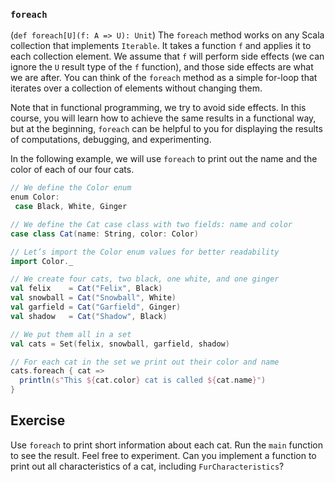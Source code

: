 ### `foreach`
(`def foreach[U](f: A => U): Unit`)
The `foreach` method works on any Scala collection that implements `Iterable`. It takes a function `f` and applies it to each collection element. We assume that `f` will perform side effects (we can ignore the `U` result type of the `f` function), and those side effects are what we are after. You can think of the `foreach` method as a simple for-loop that iterates over a collection of elements without changing them.

Note that in functional programming, we try to avoid side effects. In this course, you will learn how to achieve the same results in a functional way, but at the beginning, `foreach` can be helpful to you for displaying the results of computations, debugging, and experimenting.

In the following example, we will use `foreach` to print out the name and the color of each of our four cats.

```scala
// We define the Color enum
enum Color:
 case Black, White, Ginger

// We define the Cat case class with two fields: name and color
case class Cat(name: String, color: Color)

// Let’s import the Color enum values for better readability
import Color._

// We create four cats, two black, one white, and one ginger
val felix    = Cat("Felix", Black)
val snowball = Cat("Snowball", White)
val garfield = Cat("Garfield", Ginger)
val shadow   = Cat("Shadow", Black)

// We put them all in a set
val cats = Set(felix, snowball, garfield, shadow)

// For each cat in the set we print out their color and name
cats.foreach { cat =>
  println(s"This ${cat.color} cat is called ${cat.name}")
}
```

## Exercise

Use `foreach` to print short information about each cat. 
Run the `main` function to see the result. 
Feel free to experiment. 
Can you implement a function to print out all characteristics of a cat, including `FurCharacteristics`? 